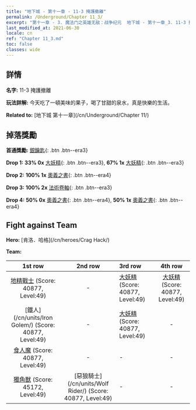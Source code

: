 ```yaml
---
title: "地下城 - 第十一章 - 11-3 掩護撤離"
permalink: /Underground/Chapter 11_3/
excerpt: "第十一章 - 3. 魔法门之英雄无敌：战争纪元  地下城 - 第十一章_3. 11-3 掩護撤離"
last_modified_at: 2021-06-30
locale: cn
ref: "Chapter 11_3.md"
toc: false
classes: wide
---
```


## 詳情

 **名字:** 11-3 掩護撤離

 **玩法詳解:**       今天吃了一頓美味的果子，喝了甘甜的泉水，真是快樂的生活。

 **Related to:** [地下城 第十一章](/cn/Underground/Chapter 11/)

## 掉落獎勵

 **首通獎勵:** [銀鑰匙](/cn/Items/con_693/){: .btn .btn--era3}

 **Drop 1:** **33% 0x** [大妖精](/cn/Items/unt_235/){: .btn .btn--era3}, **67% 1x** [大妖精](/cn/Items/unt_235/){: .btn .btn--era3}

 **Drop 2:** **100% 1x** [奧義之書](/cn/Items/mat_46/){: .btn .btn--era4}

 **Drop 3:** **100% 2x** [法術卷軸](/cn/Items/con_694/){: .btn .btn--era3}

 **Drop 4:** **50% 0x** [奧義之書](/cn/Items/mat_39/){: .btn .btn--era4}, **50% 1x** [奧義之書](/cn/Items/mat_39/){: .btn .btn--era4}


## Fight against Team
 **Hero:** [肯洛．哈格](/cn/heroes/Crag Hack/)

 **Team:**


  | 1st row | 2nd row | 3rd row | 4th row |
  |:----:|:----:|:----|:----:|
  | [地精戰士](/cn/units/Goblin/) (Score: 40877, Level:49)  | - | [大妖精](/cn/units/Gremlin/) (Score: 40877, Level:49)  | [大妖精](/cn/units/Gremlin/) (Score: 40877, Level:49)  |
  | [鐵人](/cn/units/Iron Golem/) (Score: 40877, Level:49)  | - | [大妖精](/cn/units/Gremlin/) (Score: 40877, Level:49)  | - |
  | [食人魔](/cn/units/Ogre/) (Score: 40877, Level:49)  | - | - | - |
  | [獨角獸](/cn/units/Unicorn/) (Score: 45172, Level:49)  | [惡狼騎士](/cn/units/Wolf Rider/) (Score: 40877, Level:49)  | - | - |


